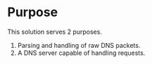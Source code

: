 # Purpose
This solution serves 2 purposes.
1. Parsing and handling of raw DNS packets.
2. A DNS server capable of handling requests.